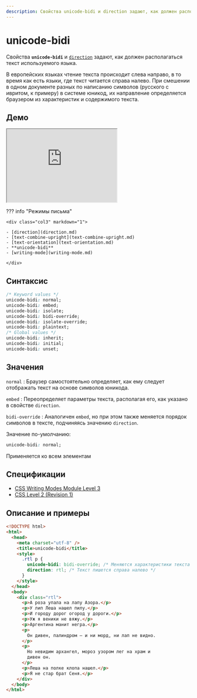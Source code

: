 ```yaml
---
description: Свойства unicode-bidi и direction задают, как должен располагаться текст используемого языка
---
```


# unicode-bidi

Свойства **`unicode-bidi`** и [`direction`](direction.md) задают, как должен располагаться текст используемого языка.

В европейских языках чтение текста происходит слева направо, в то время как есть языки, где текст читается справа налево. При смешении в одном документе разных по написанию символов (русского с ивритом, к примеру) в системе юникод, их направление определяется браузером из характеристик и содержимого текста.

## Демо

<iframe class="interactive is-default-height" height="200" src="https://interactive-examples.mdn.mozilla.net/pages/css/unicode-bidi.html" title="MDN Web Docs Interactive Example" loading="lazy" data-readystate="complete"></iframe>

??? info "Режимы письма"

    <div class="col3" markdown="1">

    - [direction](direction.md)
    - [text-combine-upright](text-combine-upright.md)
    - [text-orientation](text-orientation.md)
    - **unicode-bidi**
    - [writing-mode](writing-mode.md)

    </div>

## Синтаксис

```css
/* Keyword values */
unicode-bidi: normal;
unicode-bidi: embed;
unicode-bidi: isolate;
unicode-bidi: bidi-override;
unicode-bidi: isolate-override;
unicode-bidi: plaintext;
/* Global values */
unicode-bidi: inherit;
unicode-bidi: initial;
unicode-bidi: unset;
```

## Значения

`normal`
: Браузер самостоятельно определяет, как ему следует отображать текст на основе символов юникода.

`embed`
: Переопределяет параметры текста, располагая его, как указано в свойстве `direction`.

`bidi-override`
: Аналогичен `embed`, но при этом также меняется порядок символов в тексте, подчиняясь значению `direction`.

Значение по-умолчанию:

```css
unicode-bidi: normal;
```

Применяется ко всем элементам

## Спецификации

- [CSS Writing Modes Module Level 3](http://dev.w3.org/csswg/css3-writing-modes/#unicode-bidi)
- [CSS Level 2 (Revision 1)](http://www.w3.org/TR/CSS2/visuren.html#propdef-unicode-bidi)

## Описание и примеры

```html
<!DOCTYPE html>
<html>
  <head>
    <meta charset="utf-8" />
    <title>unicode-bidi</title>
    <style>
      .rtl p {
        unicode-bidi: bidi-override; /* Меняются характеристики текста */
        direction: rtl; /* Текст пишется справа налево */
      }
    </style>
  </head>
  <body>
    <div class="rtl">
      <p>А роза упала на лапу Азора.</p>
      <p>У лип Леша нашел пилу.</p>
      <p>И городу дорог огород у дороги.</p>
      <p>Уж я веники не вяжу.</p>
      <p>Аргентина манит негра.</p>
      <p>
        Он дивен, палиндром — и ни морд, ни лап не видно.
      </p>
      <p>
        Но невидим архангел, мороз узором лег на храм и
        дивен он.
      </p>
      <p>Леша на полке клопа нашел.</p>
      <p>Я не стар брат Сеня.</p>
    </div>
  </body>
</html>
```
